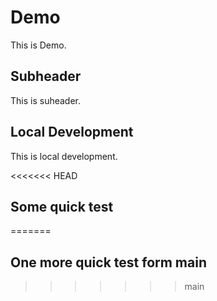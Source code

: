 # Demo

This is Demo.

## Subheader

This is suheader.


## Local Development

This is local development.

<<<<<<< HEAD
## Some quick test
=======
## One more quick test form main
>>>>>>> main
